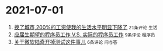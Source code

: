 # 2021-07-01

1. [换了城市,200%的工资使我的生活水平明显下降了](https://www.v2ex.com/t/786814) `21条评论` `生活`
1. [应届生期望的程序员工作 V.S. 实际的程序员工作](https://www.v2ex.com/t/786821) `9条评论` `程序员`
1. [关于微软陆奇开掉测试这件事儿](https://www.v2ex.com/t/786818) `6条评论` `问与答`
